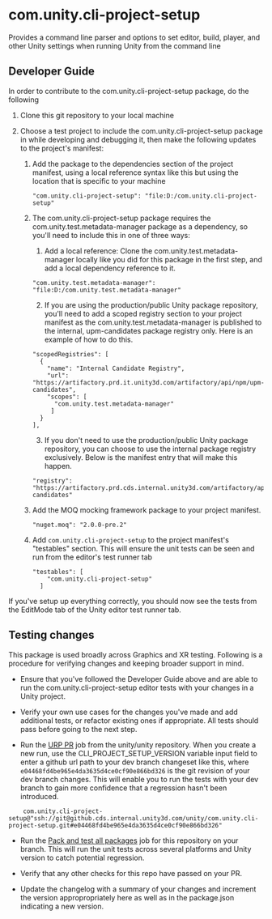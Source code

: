 # com.unity.cli-project-setup

Provides a command line parser and options to set editor, build, player, and other Unity settings when running Unity from the command line

## Developer Guide  

In order to contribute to the com.unity.cli-project-setup package, do the following

1. Clone this git repository to your local machine  

2. Choose a test project to include the com.unity.cli-project-setup package in while developing and debugging it, then make the following updates to the project's manifest:

    1. Add the package to the dependencies section of the project manifest, using a local reference syntax like this but using the location that is specific to your machine  

        ```
        "com.unity.cli-project-setup": "file:D:/com.unity.cli-project-setup"
        ```

    2. The com.unity.cli-project-setup package requires the com.unity.test.metadata-manager package as a dependency, so you'll need to include this in one of three ways:  

        1. Add a local reference: Clone the com.unity.test.metadata-manager locally like you did for this package in the first step, and add a local dependency reference to it.  
                
        ```
        "com.unity.test.metadata-manager": "file:D:/com.unity.test.metadata-manager"
        ```

        2. If you are using the production/public Unity package repository, you'll need to add a scoped registry section to your project manifest as the com.unity.test.metadata-manager is published to the internal, upm-candidates package registry only. Here is an example of how to do this.  

        ```
        "scopedRegistries": [
          {
            "name": "Internal Candidate Registry",
            "url": "https://artifactory.prd.it.unity3d.com/artifactory/api/npm/upm-candidates",
            "scopes": [
              "com.unity.test.metadata-manager"
             ]
          }
        ],
        ```
        3. If you don't need to use the production/public Unity package repository, you can choose to use the internal package registry exclusively. Below is the manifest entry that will make this happen.  
        
        ```
        "registry": "https://artifactory.prd.cds.internal.unity3d.com/artifactory/api/npm/upm-candidates"
        ```  

    3. Add the MOQ mocking framework package to your project manifest.

        ```
        "nuget.moq": "2.0.0-pre.2"
        ```
        
    4. Add `com.unity.cli-project-setup` to the project manifest's "testables" section. This will ensure the unit tests can be seen and run from the editor's test runner tab  
        ```
        "testables": [
            "com.unity.cli-project-setup"
          ]
        ```

If you've setup up everything correctly, you should now see the tests from the EditMode tab of the Unity editor test runner tab.

## Testing changes
This package is used broadly across Graphics and XR testing. Following is a procedure for verifying changes and keeping broader support in mind.
- Ensure that you've followed the Developer Guide above and are able to run the com.unity.cli-project-setup editor tests with your changes in a Unity project. 

- Verify your own use cases for the changes you've made and add additional tests, or refactor existing ones if appropriate. All tests should pass before going to the next step.

- Run the [URP PR](https://unity-ci.cds.internal.unity3d.com/project/3/branch/trunk/jobDefinition/.yamato%2Fsrp%2Furp.yml%23urp_pr) job from the unity/unity repository. When you create a new run, use the CLI_PROJECT_SETUP_VERSION variable input field to enter a github url path to your dev branch changeset like this, where `e04468fd4be965e4da3635d4ce0cf90e866bd326` is the git revision of your dev branch changes. This will enable you to run the tests with your dev branch to gain more confidence that a regression hasn't been introduced.

```
    com.unity.cli-project-setup@"ssh://git@github.cds.internal.unity3d.com/unity/com.unity.cli-project-setup.git#e04468fd4be965e4da3635d4ce0cf90e866bd326" 
```

- Run the [Pack and test all packages](https://unity-ci.cds.internal.unity3d.com/project/1166/branch/{{branchName}}/jobDefinition/.yamato%2Fupm-ci.yml%23all_package_ci) job for this repository on your branch. This will run the unit tests across several platforms and Unity version to catch potential regression.

- Verify that any other checks for this repo have passed on your PR.

- Update the changelog with a summary of your changes and increment the version appropropriately here as well as in the package.json indicating a new version.
